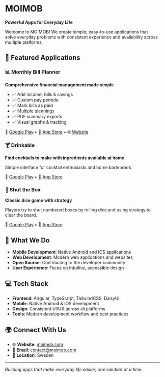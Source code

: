 # MOIMOB

**Powerful Apps for Everyday Life**

Welcome to MOIMOB! We create simple, easy-to-use applications that solve everyday problems with consistent experience and availability across multiple platforms.

## 🚀 Featured Applications

### 📊 Monthly Bill Planner
**Comprehensive financial management made simple**
- ✅ Add income, bills & savings
- ✅ Custom pay periods
- ✅ Mark bills as paid
- ✅ Multiple plannings
- ✅ PDF summary exports
- ✅ Visual graphs & tracking

📱 [Google Play](https://play.google.com/store/apps/details?id=com.moimob.billplanner&hl=en) • 🍎 [App Store](https://apps.apple.com/us/app/monthly-bill-planner/id1663545098) • 🌐 [Website](https://billplanner.app)

### 🍸 Drinkable
**Find cocktails to make with ingredients available at home**

Simple interface for cocktail enthusiasts and home bartenders.

📱 [Google Play](https://play.google.com/store/apps/details?id=com.moimob.drinkable) • 🍎 [App Store](https://apps.apple.com/us/app/drinkable/id6480014126)

### 🎲 Shut the Box
**Classic dice game with strategy**

Players try to shut numbered boxes by rolling dice and using strategy to clear the board.

📱 [Google Play](https://play.google.com/store/apps/details?id=com.moimob.shutthebox&hl=en) • 🍎 [App Store](https://apps.apple.com/ee/app/shut-the-box-board-game/id6463397065)

## 🌟 What We Do

- **Mobile Development**: Native Android and iOS applications
- **Web Development**: Modern web applications and websites
- **Open Source**: Contributing to the developer community
- **User Experience**: Focus on intuitive, accessible design

## 💻 Tech Stack

- **Frontend**: Angular, TypeScript, TailwindCSS, DaisyUI
- **Mobile**: Native Android & iOS development
- **Design**: Consistent UI/UX across all platforms
- **Tools**: Modern development workflow and best practices

## 🌍 Connect With Us

- 🌐 **Website**: [moimob.com](https://moimob.com)
- 📧 **Email**: contact@moimob.com
- 📍 **Location**: Sweden

---

*Building apps that make everyday life easier, one solution at a time.*